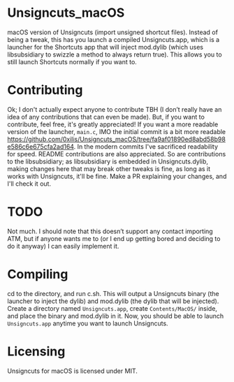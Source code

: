 # Unsigncuts_macOS
macOS version of Unsigncuts (import unsigned shortcut files). Instead of being a tweak, this has you launch a compiled Unsigncuts.app, which is a launcher for the Shortcuts app that will inject mod.dylib (which uses libsubsidiary to swizzle a method to always return true). This allows you to still launch Shortcuts normally if you want to.

# Contributing
Ok; I don't actually expect anyone to contribute TBH (I don’t really have an idea of any contributions that can even be made). But, if you want to contribute, feel free, it's greatly appreciated! If you want a more readable version of the launcher, `main.c`, IMO the initial commit is a bit more readable https://github.com/0xilis/Unsigncuts_macOS/tree/fa9af01890ed8abd58b98e586c6e675cfa2ad164. In the modern commits I've sacrificed readability for speed. README contributions are also appreciated. So are contributions to the libsubsidiary; as libsubsidiary is embedded in Unsigncuts.dylib, making changes here that may break other tweaks is fine, as long as it works with Unsigncuts, it'll be fine. Make a PR explaining your changes, and I'll check it out.

# TODO
Not much. I should note that this doesn’t support any contact importing ATM, but if anyone wants me to (or I end up getting bored and deciding to do it anyway) I can easily implement it.

# Compiling
cd to the directory, and run c.sh. This will output a Unsigncuts binary (the launcher to inject the dylib) and mod.dylib (the dylib that will be injected). Create a directory named `Unsigncuts.app`, create `Contents/MacOS/` inside, and place the binary and mod.dylib in it. Now, you should be able to launch `Unsigncuts.app` anytime you want to launch Unsigncuts.

# Licensing
Unsigncuts for macOS is licensed under MIT.
